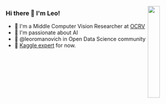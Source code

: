 <img align='right' height='25%' width='25%' src='https://media.giphy.com/media/MyibCKeY7w2TS/giphy.gif'></img>

### Hi there 👋 I'm Leo!

- 🦾 I'm a Middle Computer Vision Researcher at [OCRV](http://www.ocrv.ru/)
- 🤖 I'm passionate about AI 
- 🎲 @leoromanovich in Open Data Science community
- 🦆 [Kaggle expert](https://www.kaggle.com/leoromanovich) for now.

